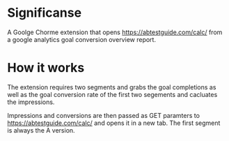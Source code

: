 # Significanse
A Goolge Chorme extension that opens https://abtestguide.com/calc/ from a google analytics goal conversion overview report.

# How it works
The extension requires two segments and grabs the goal completions as well as the goal conversion rate of the first two segements and cacluates the impressions. 

Impressions and conversions are then passed as GET paramters to https://abtestguide.com/calc/ and opens it in a new tab. The first segment is always the A version.  
